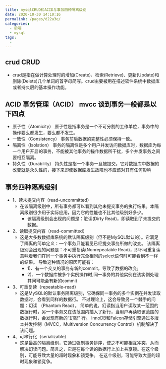 ```yaml
---
title: mysqlCRUD和ACID与事务四种隔离级别
date: 2020-10-30 14:10:16
permalink: /pages/d22a3e/
categories:
  - 后端
  - mysql
tags:
  - 
---
```




## crud CRUD
  * crud是指在做计算处理时的增加(Create)、检索(Retrieve)、更新(Update)和删除(Delete)几个单词的首字母简写。crud主要被用在描述软件系统中数据库或者持久层的基本操作功能。


## ACID 事务管理（ACID） mvcc 谈到事务一般都是以下四点
  * 原子性（Atomicity） 原子性是指事务是一个不可分割的工作单位，事务中的操作要么都发生，要么都不发生。
  * 一致性（Consistency） 事务前后数据的完整性必须保持一致。
  * 隔离性（Isolation） 事务的隔离性是多个用户并发访问数据库时，数据库为每一个用户开启的事务，不能被其他事务的操作数据所干扰，多个并发事务之间要相互隔离。
  * 持久性（Durability） 持久性是指一个事务一旦被提交，它对数据库中数据的改变就是永久性的，接下来即使数据库发生故障也不应该对其有任何影响


## 事务四种隔离级别
  * 1、读未提交内容（read-uncommitted）
    * 在该隔离级别中，所有事务都可以看到其他未提交事务的执行结果。本隔离级别很少用于实际应用，因为它的性能也不比其他级别好多少。
      * 该隔离级别会出现的问题是：脏读(Dirty Read)，即读取到了未提交的数据。
  * 2、读取提交内容（read-committed）
    * 这是大多数数据库系统的默认隔离级别（但不是MySQL默认的）。它满足了隔离的简单定义：一个事务只能看见已经提交事务所做的改变。 该隔离级别会出现的问题是：不可重复读(Nonrepeatable Read)，即不可重复读意味着我们在同一个事务中执行完全相同的select语句时可能看到不一样的结果。 导致这种情况的原因可能有：
      * 1)、有一个交叉的事务有新的commit，导致了数据的改变;
      * 2)、一个数据库被多个实例操作时,同一事务的其他实例在该实例处理其间可能会有新的commit
  * 3、可重复读（repeatable-read）
    * 这是MySQL的默认事务隔离级别，它确保同一事务的多个实例在并发读取数据时，会看到同样的数据行。 不过理论上，这会导致另一个棘手的问题：幻读 （Phantom Read）。 简单的说，幻读指当用户读取某一范围的数据行时，另一个事务又在该范围内插入了新行，当用户再读取该范围的数据行时，会发现有新的“幻影” 行。 InnoDB和Falcon存储引擎通过多版本并发控制（MVCC，Multiversion Concurrency Control）机制解决了该问题。
  * 4、可串行化（serializable）
    * 这是最高的隔离级别，它通过强制事务排序，使之不可能相互冲突，从而解决幻读问题。简言之，它是在每个读的数据行上加上共享锁。在这个级别，可能导致大量的超时现象和锁竞争。 在这个级别，可能导致大量的超时现象和锁竞争。





